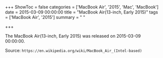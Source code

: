 +++
ShowToc = false
categories = ['MacBook Air', '2015', 'Mac', 'MacBook']
date = 2015-03-09 00:00:00
title = "MacBook Air(13-inch, Early 2015)"
tags = ['MacBook Air', '2015']
summary = " "

+++

The MacBook Air(13-inch, Early 2015) was released on 2015-03-09 00:00:00.

Source: `https://en.wikipedia.org/wiki/MacBook_Air_(Intel-based)`
